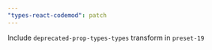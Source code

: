 ```yaml
---
"types-react-codemod": patch
---
```


Include `deprecated-prop-types-types` transform in `preset-19`
